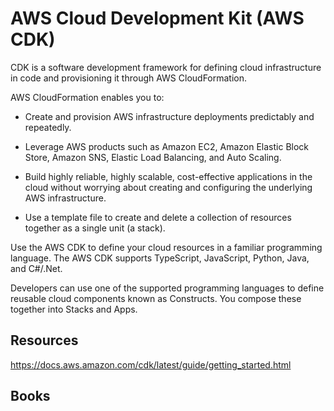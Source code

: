 # AWS Cloud Development Kit (AWS CDK)

CDK is a software development framework for defining cloud infrastructure in code and provisioning it through AWS CloudFormation.

AWS CloudFormation enables you to:

- Create and provision AWS infrastructure deployments predictably and repeatedly.

- Leverage AWS products such as Amazon EC2, Amazon Elastic Block Store, Amazon SNS, Elastic Load Balancing, and Auto Scaling.

- Build highly reliable, highly scalable, cost-effective applications in the cloud without worrying about creating and configuring the underlying AWS infrastructure.

- Use a template file to create and delete a collection of resources together as a single unit (a stack).

Use the AWS CDK to define your cloud resources in a familiar programming language. The AWS CDK supports TypeScript, JavaScript, Python, Java, and C#/.Net.

Developers can use one of the supported programming languages to define reusable cloud components known as Constructs. You compose these together into Stacks and Apps.




## Resources

https://docs.aws.amazon.com/cdk/latest/guide/getting_started.html





## Books
